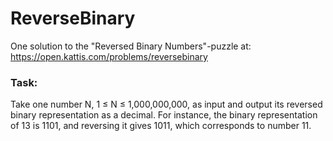 # ReverseBinary

One solution to the "Reversed Binary Numbers"-puzzle at: https://open.kattis.com/problems/reversebinary

### Task:
Take one number N, 1 ≤ N ≤ 1,000,000,000, as input and output its reversed binary representation as a decimal. For instance, the binary representation of 13 is 1101, and reversing it gives 1011, which corresponds to number 11.
